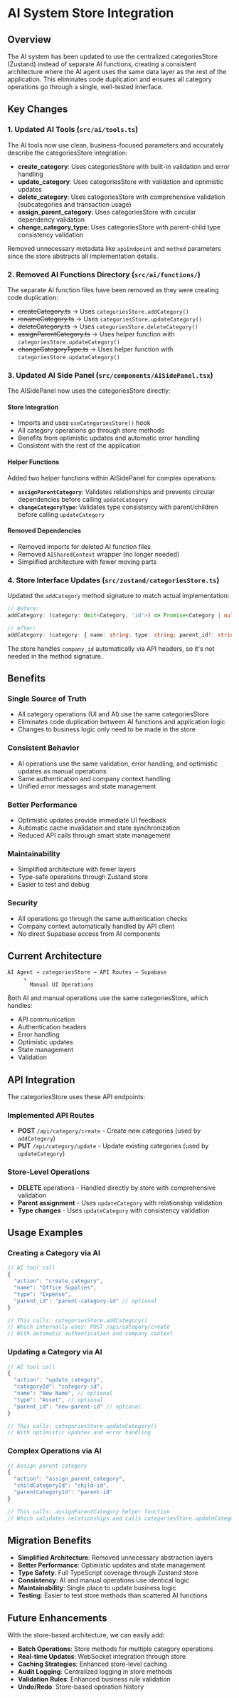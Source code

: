 # AI System Store Integration

## Overview

The AI system has been updated to use the centralized categoriesStore (Zustand) instead of separate AI functions, creating a consistent architecture where the AI agent uses the same data layer as the rest of the application. This eliminates code duplication and ensures all category operations go through a single, well-tested interface.

## Key Changes

### 1. Updated AI Tools (`src/ai/tools.ts`)

The AI tools now use clean, business-focused parameters and accurately describe the categoriesStore integration:

- **create_category**: Uses categoriesStore with built-in validation and error handling
- **update_category**: Uses categoriesStore with validation and optimistic updates  
- **delete_category**: Uses categoriesStore with comprehensive validation (subcategories and transaction usage)
- **assign_parent_category**: Uses categoriesStore with circular dependency validation
- **change_category_type**: Uses categoriesStore with parent-child type consistency validation

Removed unnecessary metadata like `apiEndpoint` and `method` parameters since the store abstracts all implementation details.

### 2. Removed AI Functions Directory (`src/ai/functions/`)

The separate AI function files have been removed as they were creating code duplication:

- ~~createCategory.ts~~ → Uses `categoriesStore.addCategory()`
- ~~renameCategory.ts~~ → Uses `categoriesStore.updateCategory()` 
- ~~deleteCategory.ts~~ → Uses `categoriesStore.deleteCategory()`
- ~~assignParentCategory.ts~~ → Uses helper function with `categoriesStore.updateCategory()`
- ~~changeCategoryType.ts~~ → Uses helper function with `categoriesStore.updateCategory()`

### 3. Updated AI Side Panel (`src/components/AISidePanel.tsx`)

The AISidePanel now uses the categoriesStore directly:

#### Store Integration
- Imports and uses `useCategoriesStore()` hook
- All category operations go through store methods
- Benefits from optimistic updates and automatic error handling
- Consistent with the rest of the application

#### Helper Functions
Added two helper functions within AISidePanel for complex operations:

- **`assignParentCategory`**: Validates relationships and prevents circular dependencies before calling `updateCategory`
- **`changeCategoryType`**: Validates type consistency with parent/children before calling `updateCategory`

#### Removed Dependencies
- Removed imports for deleted AI function files
- Removed `AISharedContext` wrapper (no longer needed)
- Simplified architecture with fewer moving parts

### 4. Store Interface Updates (`src/zustand/categoriesStore.ts`)

Updated the `addCategory` method signature to match actual implementation:
```typescript
// Before: 
addCategory: (category: Omit<Category, 'id'>) => Promise<Category | null>

// After:
addCategory: (category: { name: string; type: string; parent_id?: string | null }) => Promise<Category | null>
```

The store handles `company_id` automatically via API headers, so it's not needed in the method signature.

## Benefits

### Single Source of Truth
- All category operations (UI and AI) use the same categoriesStore
- Eliminates code duplication between AI functions and application logic
- Changes to business logic only need to be made in the store

### Consistent Behavior
- AI operations use the same validation, error handling, and optimistic updates as manual operations
- Same authentication and company context handling
- Unified error messages and state management

### Better Performance
- Optimistic updates provide immediate UI feedback
- Automatic cache invalidation and state synchronization
- Reduced API calls through smart state management

### Maintainability
- Simplified architecture with fewer layers
- Type-safe operations through Zustand store
- Easier to test and debug

### Security
- All operations go through the same authentication checks
- Company context automatically handled by API client
- No direct Supabase access from AI components

## Current Architecture

```
AI Agent → categoriesStore → API Routes → Supabase
     ↘                   ↗
       Manual UI Operations
```

Both AI and manual operations use the same categoriesStore, which handles:
- API communication
- Authentication headers  
- Error handling
- Optimistic updates
- State management
- Validation

## API Integration

The categoriesStore uses these API endpoints:

### Implemented API Routes
- **POST** `/api/category/create` - Create new categories (used by `addCategory`)
- **PUT** `/api/category/update` - Update existing categories (used by `updateCategory`)

### Store-Level Operations  
- **DELETE** operations - Handled directly by store with comprehensive validation
- **Parent assignment** - Uses `updateCategory` with relationship validation
- **Type changes** - Uses `updateCategory` with consistency validation

## Usage Examples

### Creating a Category via AI
```typescript
// AI tool call
{
  "action": "create_category", 
  "name": "Office Supplies",
  "type": "Expense",
  "parent_id": "parent-category-id" // optional
}

// This calls: categoriesStore.addCategory()
// Which internally uses: POST /api/category/create
// With automatic authentication and company context
```

### Updating a Category via AI
```typescript
// AI tool call
{
  "action": "update_category",
  "categoryId": "category-id", 
  "name": "New Name", // optional
  "type": "Asset", // optional  
  "parent_id": "new-parent-id" // optional
}

// This calls: categoriesStore.updateCategory()
// With optimistic updates and error handling
```

### Complex Operations via AI
```typescript
// Assign parent category
{
  "action": "assign_parent_category",
  "childCategoryId": "child-id",
  "parentCategoryId": "parent-id"  
}

// This calls: assignParentCategory helper function
// Which validates relationships and calls categoriesStore.updateCategory()
```

## Migration Benefits

- **Simplified Architecture**: Removed unnecessary abstraction layers
- **Better Performance**: Optimistic updates and state management
- **Type Safety**: Full TypeScript coverage through Zustand store  
- **Consistency**: AI and manual operations use identical logic
- **Maintainability**: Single place to update business logic
- **Testing**: Easier to test store methods than scattered AI functions

## Future Enhancements

With the store-based architecture, we can easily add:

- **Batch Operations**: Store methods for multiple category operations
- **Real-time Updates**: WebSocket integration through store
- **Caching Strategies**: Enhanced store-level caching
- **Audit Logging**: Centralized logging in store methods
- **Validation Rules**: Enhanced business rule validation
- **Undo/Redo**: Store-based operation history 